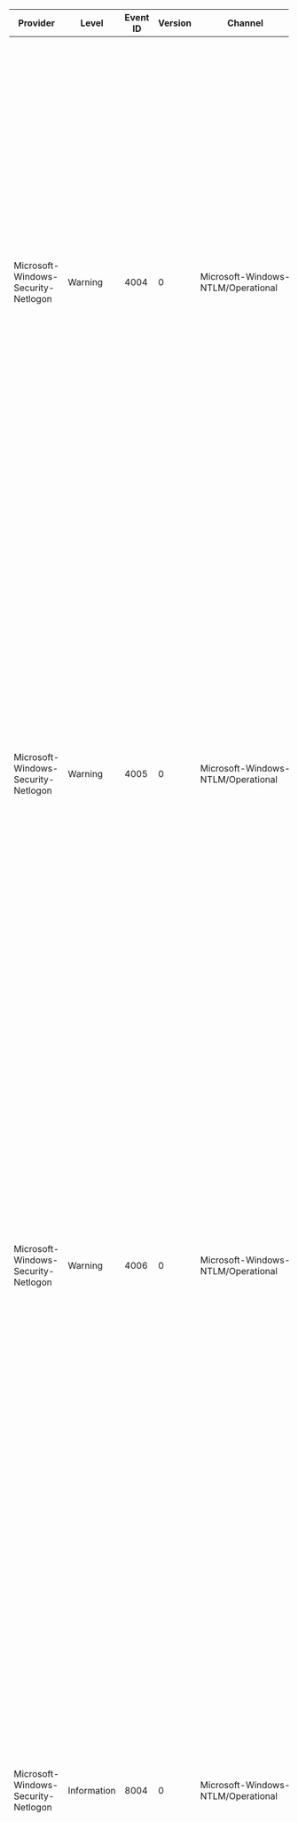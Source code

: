 Provider                             |  Level        |  Event ID  |  Version  |  Channel                                          |  Task           |  Opcode  |  Keyword  |  Message
-------------------------------------|---------------|------------|-----------|---------------------------------------------------|-----------------|----------|-----------|---------------------------------------------------------------------------------------------------------------------------------------------------------------------------------------------------------------------------------------------------------------------------------------------------------------------------------------------------------------------------------------------------------------------------------------------------------------------------------------------------------------------------------------------------------------------------------------------------------------------------------------------------------------------------------------------------------------------------------------------------------------------------------------------------------------------------------------------------------------------------------------------------------------------------------------------------------------------------------------------------------------------------------------------------------------------------------------------------------------------------------------------------
Microsoft-Windows-Security-Netlogon  |  Warning      |  4004      |  0        |  Microsoft-Windows-NTLM/Operational               |  Blocking NTLM  |          |           |  Domain Controller Blocked: NTLM authentication to this domain controller is blocked.Secure Channel name: {SChannelName}User name: {UserName}Domain name: {DomainName}Workstation name: {WorkstationName}Secure Channel type: {SChannelType}NTLM authentication within the domain {DomainName} is blocked.If you want to allow NTLM authentication requests in the domain {DomainName}, set the security policy Network Security: Restrict NTLM: NTLM authentication in this domain to Disabled.If you want to allow NTLM authentication requests only to specific servers in the domain {DomainName}, set the security policy Network Security: Restrict NTLM: NTLM authentication in this domain to Deny for domain servers or Deny domain accounts to domain servers, and then set the security policy Network Security: Restrict NTLM: Add server exceptions in this domain to define a list of servers in this domain as an exception to use NTLM authentication.
Microsoft-Windows-Security-Netlogon  |  Warning      |  4005      |  0        |  Microsoft-Windows-NTLM/Operational               |  Blocking NTLM  |          |           |  Domain Controller Blocked: NTLM authentication to this domain controller is blocked.Secure Channel name: {SChannelName}User name: {UserName}Domain name: {DomainName}Workstation name: {WorkstationName}Secure Channel type: {SChannelType}NTLM authentication within the domain {DomainName} is blocked.If you want to allow NTLM authentication requests in the domain {DomainName}, set the security policy Network Security: Restrict NTLM: NTLM authentication in this domain to Disabled.If you want to allow NTLM authentication requests only to specific servers in the domain {DomainName}, set the security policy Network Security: Restrict NTLM: NTLM authentication in this domain to Deny for domain servers or Deny domain accounts to domain servers, and then set the security policy Network Security: Restrict NTLM: Add server exceptions in this domain to define a list of servers in this domain as an exception to use NTLM authentication.
Microsoft-Windows-Security-Netlogon  |  Warning      |  4006      |  0        |  Microsoft-Windows-NTLM/Operational               |  Blocking NTLM  |          |           |  Domain Controller Blocked: NTLM authentication to this domain controller is blocked.Secure Channel name: {SChannelName}User name: {UserName}Domain name: {DomainName}Workstation name: {WorkstationName}Secure Channel type: {SChannelType}NTLM authentication within the domain {DomainName} is blocked.If you want to allow NTLM authentication requests in the domain {DomainName}, set the security policy Network Security: Restrict NTLM: NTLM authentication in this domain to Disabled.If you want to allow NTLM authentication requests only to specific servers in the domain {DomainName}, set the security policy Network Security: Restrict NTLM: NTLM authentication in this domain to Deny for domain servers or Deny domain accounts to domain servers, and then set the security policy Network Security: Restrict NTLM: Add server exceptions in this domain to define a list of servers in this domain as an exception to use NTLM authentication.
Microsoft-Windows-Security-Netlogon  |  Information  |  8004      |  0        |  Microsoft-Windows-NTLM/Operational               |  Auditing NTLM  |          |           |  Domain Controller Blocked Audit: Audit NTLM authentication to this domain controller.Secure Channel name: {SChannelName}User name: {UserName}Domain name: {DomainName}Workstation name: {WorkstationName}Secure Channel type: {SChannelType}Audit NTLM authentication requests within the domain {DomainName} that would be blocked if the security policy Network Security: Restrict NTLM: NTLM authentication in this domain is set to any of the Deny options.If you want to allow NTLM authentication requests in the domain {DomainName}, set the security policy Network Security: Restrict NTLM: NTLM authentication in this domain to Disabled.If you want to allow NTLM authentication requests to specific servers in the domain {DomainName}, set the security policy Network Security: Restrict NTLM: NTLM authentication in this domain to Deny for domain servers or Deny domain accounts to domain servers, and then set the security policy Network Security: Restrict NTLM: Add server exceptions in this domain to define a list of servers in the domain {DomainName} to which clients are allowed to use NTLM authentication.
Microsoft-Windows-Security-Netlogon  |  Information  |  8005      |  0        |  Microsoft-Windows-NTLM/Operational               |  Auditing NTLM  |          |           |  Domain Controller Blocked Audit: Audit NTLM authentication to this domain controller.Secure Channel name: {SChannelName}User name: {UserName}Domain name: {DomainName}Workstation name: {WorkstationName}Secure Channel type: {SChannelType}Audit NTLM authentication requests within the domain {DomainName} that would be blocked if the security policy Network Security: Restrict NTLM: NTLM authentication in this domain is set to any of the Deny options.If you want to allow NTLM authentication requests in the domain {DomainName}, set the security policy Network Security: Restrict NTLM: NTLM authentication in this domain to Disabled.If you want to allow NTLM authentication requests to specific servers in the domain {DomainName}, set the security policy Network Security: Restrict NTLM: NTLM authentication in this domain to Deny for domain servers or Deny domain accounts to domain servers, and then set the security policy Network Security: Restrict NTLM: Add server exceptions in this domain to define a list of servers in the domain {DomainName} to which clients are allowed to use NTLM authentication.
Microsoft-Windows-Security-Netlogon  |  Information  |  8006      |  0        |  Microsoft-Windows-NTLM/Operational               |  Auditing NTLM  |          |           |  Domain Controller Blocked Audit: Audit NTLM authentication to this domain controller.Secure Channel name: {SChannelName}User name: {UserName}Domain name: {DomainName}Workstation name: {WorkstationName}Secure Channel type: {SChannelType}Audit NTLM authentication requests within the domain {DomainName} that would be blocked if the security policy Network Security: Restrict NTLM: NTLM authentication in this domain is set to any of the Deny options.If you want to allow NTLM authentication requests in the domain {DomainName}, set the security policy Network Security: Restrict NTLM: NTLM authentication in this domain to Disabled.If you want to allow NTLM authentication requests to specific servers in the domain {DomainName}, set the security policy Network Security: Restrict NTLM: NTLM authentication in this domain to Deny for domain servers or Deny domain accounts to domain servers, and then set the security policy Network Security: Restrict NTLM: Add server exceptions in this domain to define a list of servers in the domain {DomainName} to which clients are allowed to use NTLM authentication.
Microsoft-Windows-Security-Netlogon  |  Error        |  9000      |  0        |  Microsoft-Windows-Security-Netlogon/Operational  |  MSA            |          |           |  Netlogon failed to retrieve the password for account {AccountName} in domain {AccountDomain}. {Status}
Microsoft-Windows-Security-Netlogon  |  Error        |  9001      |  0        |  Microsoft-Windows-Security-Netlogon/Operational  |  MSA            |          |           |  The account {Account} cannot be used as managed service account on the local machine because not all the supported encryption types of the account are supported by the local machine.
Microsoft-Windows-Security-Netlogon  |  Error        |  9002      |  0        |  Microsoft-Windows-Security-Netlogon/Operational  |  MSA            |          |           |  Netlogon failed to add {Account} as a managed service account to this local machine. {Status}
Microsoft-Windows-Security-Netlogon  |  Error        |  9003      |  0        |  Microsoft-Windows-Security-Netlogon/Operational  |  MSA            |          |           |  Netlogon failed to remove the managed service account {Account} from this local machine. {Status}
Microsoft-Windows-Security-Netlogon  |  Warning      |  9004      |  0        |  Microsoft-Windows-Security-Netlogon/Operational  |  LOCATOR        |          |           |  A total of {RequestsRejected} DC locator queries were rejected since the last reported event because they would have exceeded the configured maximum on concurrent network discovery operations.